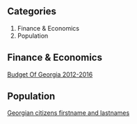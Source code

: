 ## Categories
1. Finance & Economics
2. Population














## Finance & Economics
  [Budget Of Georgia 2012-2016]()

## Population
  [Georgian citizens firstname and lastnames]()
